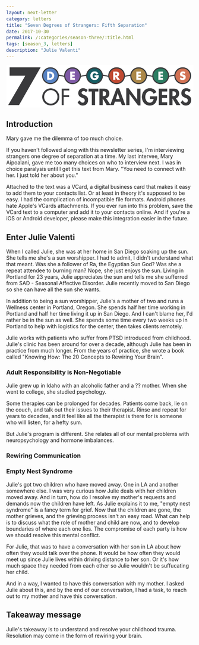 ```yaml
---
layout: next-letter
category: letters
title: "Seven Degrees of Strangers: Fifth Separation"
date: 2017-10-30
permalink: /:categories/season-three/:title.html
tags: [season_3, letters]
description: "Julie Valenti"
---
```


<img src="https://github.com/jermspeaks/jermspeaks.github.io/blob/master/assets/images/7_Degrees_Of_Strangers_Letterhead.png?raw=true" alt="7 Degrees of Strangers Letterhead" width="600" />

## Introduction

<!-- 
- How did Mary introduce me to Julie?
 -->

Mary gave me the dilemma of too much choice. 

If you haven't followed along with this newsletter series, I'm interviewing strangers one degree of separation at a time. My last intervee, Mary Aipoalani, gave me too many choices on who to interview next. I was in choice paralysis until I get this text from Mary. "You need to connect with her. I just told her about you."

Attached to the text was a VCard, a digital business card that makes it easy to add them to your contacts list. Or at least in theory it's supposed to be easy. I had the complication of incompatible file formats. Android phones hate Apple's VCards attachments. If you ever run into this problem, save the VCard text to a computer and add it to your contacts online. And if you're a iOS or Android developer, please make this integration easier in the future.

## Enter Julie Valenti

<!-- 
- Who is Julie?
- Sun Worshipper
- Julie's practice (Wellness Center)	
 -->

When I called Julie, she was at her home in San Diego soaking up the sun. She tells me she's a sun worshipper. I had to admit, I didn't understand what that meant. Was she a follower of Ra, the Egyptian Sun God? Was she a repeat attendee to burning man? Nope, she just enjoys the sun. Living in Portland for 23 years, Julie appreciates the sun and tells me she sufferred from SAD - Seasonal Affective Disorder. Julie recently moved to San Diego so she can have all the sun she wants.

In addition to being a sun worshipper, Julie's a mother of two and runs a Wellness center in Portland, Oregon. She spends half her time working in Portland and half her time living it up in San Diego. And I can't blame her, I'd rather be in the sun as well. She spends some time every two weeks up in Portland to help with logistics for the center, then takes clients remotely.

Julie works with patients who suffer from PTSD introduced from childhood. Julie's clinic has been around for over a decade, although Julie has been in practice from much longer. From the years of practice, she wrote a book called "Knowing How: The 20 Concepts to Rewiring Your Brain".

### Adult Responsibility is Non-Negotiable

<!-- 
- Juile's Interest
- 20 Concepts
- Understanding myself
- Victim, Perpetrator, Rescuer Triangle
- Rewiring the brain
- Personal take on book
 -->

Julie grew up in Idaho with an alcoholic father and a ?? mother. When she went to college, she studied psychology. 

Some therapies can be prolonged for decades. Patients come back, lie on the couch, and talk out their issues to their therapist. Rinse and repeat for years to decades, and it feel like all the therapist is there for is someone who will listen, for a hefty sum.

But Julie's program is different. She relates all of our mental problems with neuropsychology and hormone imbalances.

### Rewiring Communication

<!-- 
- Thoughts, emotion, behavior
- Anchoring and reactions
-->

### Empty Nest Syndrome

<!-- 
- Grief and Neurological Role
- Relationship with her sons
- How to talk to my mother
 -->

Julie's got two children who have moved away. One in LA and another somewhere else. I was very curious how Julie deals with her children moved away. 
And in turn, how do I resolve my mother's requests and demands now the children have left.
As Julie explains it to me, "empty nest syndrome" is a fancy term for grief. Now that the children are gone, the mother grieves, and the grieving process isn't an easy road. 
What can help is to discuss what the role of mother and child are now, and to develop boundaries of where each one lies. The compromise of each party is how we should resolve this mental conflict. 

For Julie, that was to have a conversation with her son in LA about how often they would talk over the phone. It would be how often they would meet up since Julie lives within driving distance to her son. Or it's how much space they needed from each other so Julie wouldn't be suffucating her child. 

And in a way, I wanted to have this conversation with my mother. I asked Julie about this, and by the end of our conversation, I had a task, to reach out to my mother and have this conversation.

## Takeaway message

<!-- 
- Take a look at our childhood truama
 -->

Julie's takeaway is to understand and resolve your childhood trauma. Resolution may come in the form of rewiring your brain.


<!-- 
Outline 
	Introduction
		Who is Julie?
		How did Mary introduce me to Julie?
	Enter Julie
		Sun Worshipper
		Julie's practice (Wellness Center)
	Empty Nest Syndrome
		Grief and Neurological Role
		Relationship with her sons
		How to talk to my mother
	Adult Responsibility is Non-Negotiable
		Juile's Interest
		20 Concepts
		Understanding myself
		Victim, Perpetrator, Rescuer Triangle
		Rewiring the brain
		Personal take on book
	Rewiring Communication
		Thoughts, emotion, behavior
		Anchoring and reactions
	Takeaways
		Take a look at our childhood truama
-->